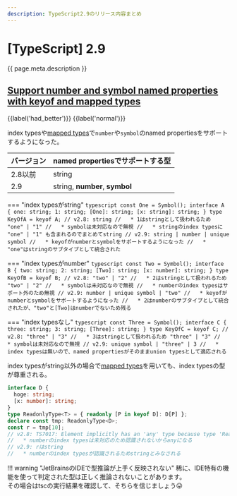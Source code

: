 ```yaml
---
description: TypeScript2.9のリリース内容まとめ
---
```


# [TypeScript] 2.9

{{ page.meta.description }}


## [Support number and symbol named properties with keyof and mapped types]

[Support number and symbol named properties with keyof and mapped types]: https://www.typescriptlang.org/docs/handbook/release-notes/typescript-2-9.html#support-number-and-symbol-named-properties-with-keyof-and-mapped-types

{{label('had_better')}} {{label('normal')}}

index typesや[mapped types]で`number`や`symbol`のnamed propertiesをサポートするようになった。

| バージョン | named propertiesでサポートする型 |
| ---------- | -------------------------------- |
| 2.8以前    | string                           |
| 2.9        | string, **number**, **symbol**   |

=== "index typesがstring"
    ```typescript
    const One = Symbol();
    interface A {
      one: string;
      1: string;
      [One]: string;
      [x: string]: string;
    }
    type KeyOfA = keyof A;
    // v2.8: string
    //   * 1はstringとして扱われるため "one" | "1"
    //   * symbolは未対応なので無視
    //   * stringのindex typesに "one" | "1" も含まれるのでまとめてstring
    // v2.9: string | number | unique symbol
    //   * keyofがnumberとsymbolをサポートするようになった
    //   * "one"はstringのサブタイプとして統合された
    ```

=== "index typesがnumber"
    ```typescript
    const Two = Symbol();
    interface B {
      two: string;
      2: string;
      [Two]: string;
      [x: number]: string;
    }
    type KeyOfB = keyof B;
    // v2.8: "two" | "2"
    //   * 2はstringとして扱われるため "two" | "2"
    //   * symbolは未対応なので無視
    //   * numberのindex typesはサポート外のため無視
    // v2.9: number | unique symbol | "two"
    //   * keyofがnumberとsymbolをサポートするようになった
    //   * 2はnumberのサブタイプとして統合されたが、"two"と[Two]はnumberでないため残る
    ```

=== "index typesなし"
    ```typescript
    const Three = Symbol();
    interface C {
      three: string;
      3: string;
      [Three]: string;
    }
    type KeyOfC = keyof C;
    // v2.8: "three" | "3"
    //   * 3はstringとして扱われるため "three" | "3"
    //   * symbolは未対応なので無視
    // v2.9: unique symbol | "three" | 3
    //   * index typesは無いので、named propertiesがそのままunion typesとして適応される
    ```

index typesがstring以外の場合で[mapped types]を用いても、index typesの型が尊重される。

```typescript
interface D {
  hoge: string;
  [x: number]: string;
}
type ReadonlyType<T> = { readonly [P in keyof D]: D[P] };
declare const tmp: ReadonlyType<D>;
const r = tmp[10];
// v2.8: TS7017: Element implicitly has an 'any' type because type 'ReadonlyType ' has no index signature
//   * numberのindex typesは未対応のため認識されないからanyになる
// v2.9: rはstring
//   * numberのindex typesが認識されるためstringとみなされる
```

!!! warning "JetBrainsのIDEで型推論が上手く反映されない"
    稀に、IDE特有の機能を使って判定された型は正しく推論されないことがあります。  
    その場合はtscの実行結果を確認して、そちらを信じましょう😜

[mapped types]: ../2.1/#mapped-types
